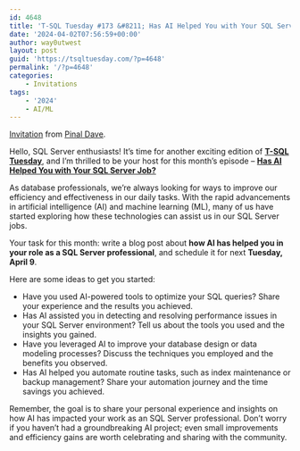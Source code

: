 ```yaml
---
id: 4648
title: 'T-SQL Tuesday #173 &#8211; Has AI Helped You with Your SQL Server Job?'
date: '2024-04-02T07:56:59+00:00'
author: way0utwest
layout: post
guid: 'https://tsqltuesday.com/?p=4648'
permalink: '/?p=4648'
categories:
    - Invitations
tags:
    - '2024'
    - AI/ML
---
```


[Invitation](https://blog.sqlauthority.com/2024/04/02/tsql2sday-invitation-has-ai-helped-you-with-your-sql-server-job/?amp) from [Pinal Dave](https://blog.sqlauthority.com/).

Hello, SQL Server enthusiasts! It’s time for another exciting edition of **[T-SQL Tuesday](http://tsqltuesday.com/)**, and I’m thrilled to be your host for this month’s episode – **[Has AI Helped You with Your SQL Server Job?](https://blog.sqlauthority.com/2024/04/02/tsql2sday-invitation-has-ai-helped-you-with-your-sql-server-job/)**

As database professionals, we’re always looking for ways to improve our efficiency and effectiveness in our daily tasks. With the rapid advancements in artificial intelligence (AI) and machine learning (ML), many of us have started exploring how these technologies can assist us in our SQL Server jobs.

Your task for this month: write a blog post about **how AI has helped you in your role as a SQL Server professional**, and schedule it for next **Tuesday, April 9**.

Here are some ideas to get you started:

- Have you used AI-powered tools to optimize your SQL queries? Share your experience and the results you achieved.
- Has AI assisted you in detecting and resolving performance issues in your SQL Server environment? Tell us about the tools you used and the insights you gained.
- Have you leveraged AI to improve your database design or data modeling processes? Discuss the techniques you employed and the benefits you observed.
- Has AI helped you automate routine tasks, such as index maintenance or backup management? Share your automation journey and the time savings you achieved.

Remember, the goal is to share your personal experience and insights on how AI has impacted your work as an SQL Server professional. Don’t worry if you haven’t had a groundbreaking AI project; even small improvements and efficiency gains are worth celebrating and sharing with the community.